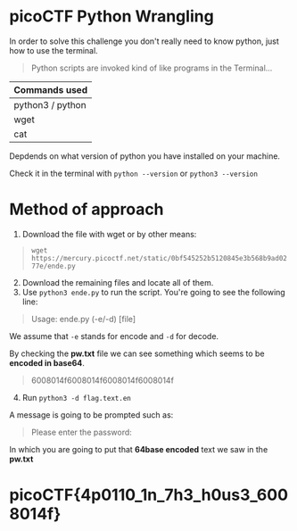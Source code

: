 # picoCTF Python Wrangling

In order to solve this challenge you don't really need to know python, just how to use the terminal.
> Python scripts are invoked kind of like programs in the Terminal...

| Commands used  | 
| ------------- | 
| python3 / python | 
| wget | 
| cat | 

Depdends on what version of python you have installed on your machine.

Check it in the terminal with `python --version` or `python3 --version`
# Method of approach

1. Download the file with wget or by other means:
>  `wget https://mercury.picoctf.net/static/0bf545252b5120845e3b568b9ad0277e/ende.py`
2. Download the remaining files and locate all of them.
3. Use `python3 ende.py` to run the script.
You're going to see the following line:
> Usage: ende.py (-e/-d) [file]

We assume that `-e` stands for encode and `-d` for decode.

By checking the **pw.txt** file we can see something which seems to be **encoded in base64**.
> 6008014f6008014f6008014f6008014f

4. Run `python3 -d flag.text.en`


A message is going to be prompted such as: 
>Please enter the password:

In which you are going to put that **64base encoded** text we saw in the **pw.txt**
# picoCTF{4p0110_1n_7h3_h0us3_6008014f}


